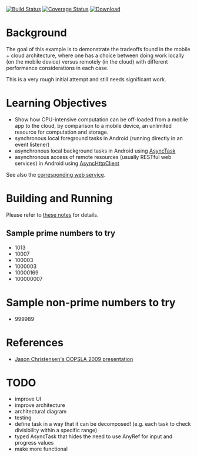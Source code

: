 [![Build Status](https://travis-ci.org/lucoodevcourse/primenumbers-android-scala.svg?branch=master)](https://travis-ci.org/lucoodevcourse/primenumbers-android-scala) 
[![Coverage Status](https://img.shields.io/coveralls/lucoodevcourse/primenumbers-android-scala.svg)](https://coveralls.io/r/lucoodevcourse/primenumbers-android-scala) 
[![Download](https://api.bintray.com/packages/lucoodevcourse/generic/primenumbers-android-scala/images/download.svg) ](https://bintray.com/lucoodevcourse/generic/primenumbers-android-scala/_latestVersion)

# Background

The goal of this example is to demonstrate the tradeoffs found in
the mobile + cloud architecture, where one has a choice between
doing work locally (on the mobile device) versus remotely (in 
the cloud) with different performance considerations in each case.

This is a very rough initial attempt and still needs significant work.

# Learning Objectives

- Show how CPU-intensive computation can be off-loaded from a mobile app to
  the cloud, by comparison to a mobile device, an unlimited resource for
  computation and storage.
- synchronous local foreground tasks in Android (running directly in an event listener)
- asynchronous local background tasks in Android using [AsyncTask](http://developer.android.com/reference/android/os/AsyncTask.html)
- asynchronous access of remote resources (usually RESTful web services) in Android using [AsyncHttpClient](http://loopj.com/android-async-http)

See also the [corresponding web service](https://github.com/lucoodevcourse/primenumbers-spray-scala).

# Building and Running

Please refer to [these notes](http://lucoodevcourse.bitbucket.org/notes/scalaandroiddev.html) for details.

## Sample prime numbers to try

- 1013
- 10007
- 100003
- 1000003
- 10000169
- 100000007

# Sample non-prime numbers to try

- 999989

# References

- [Jason Christensen's OOPSLA 2009 presentation](http://www.slideshare.net/jasonc411/oopsla-2009-combining-rest-and-cloud-a-practitioners-report)

# TODO

* improve UI
* improve architecture
* architectural diagram
* testing
* define task in a way that it can be decomposed! 
  (e.g. each task to check divisibility within a specific range)
* typed AsyncTask that hides the need to use AnyRef for input and progress values
* make more functional
